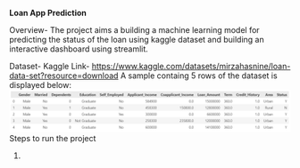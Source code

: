 **Loan App Prediction**

Overview-
The project aims a building a machine learning model for predicting the status of the loan using kaggle dataset and building an interactive dashboard using streamlit.

Dataset-
Kaggle Link- https://www.kaggle.com/datasets/mirzahasnine/loan-data-set?resource=download
A sample containg 5 rows of the dataset is displayed below:
![image alt](https://github.com/7rohxt/Loan-Prediction-Web-App-/blob/ae0df755f6c7b31e4f070def8315b5a9a8e51873/Screenshot%202025-01-28%20142500.png)
Steps to run the project

1.


